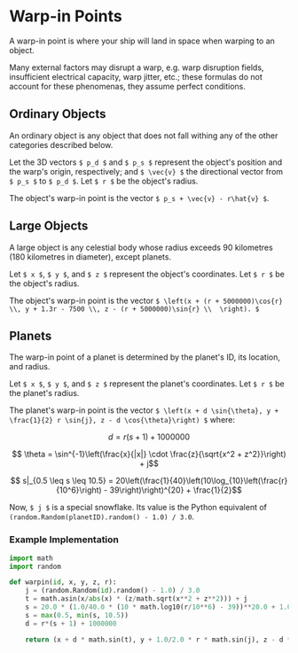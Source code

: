 # Warp-in Points

A warp-in point is where your ship will land in space when warping to an object.

Many external factors may disrupt a warp, e.g. warp disruption fields, insufficient electrical capacity, warp jitter, etc.; these formulas do not account for these phenomenas, they assume perfect conditions.

## Ordinary Objects

An ordinary object is any object that does not fall withing any of the other categories described below.

Let the 3D vectors ``$ p_d $`` and ``$ p_s $`` represent the object's position and the warp's origin, respectively; and ``$ \vec{v} $`` the directional vector from ``$ p_s $`` to ``$ p_d $``. Let ``$ r $`` be the object's radius.

The object's warp-in point is the vector ``$ p_s + \vec{v} - r\hat{v} $``.

## Large Objects

A large object is any celestial body whose radius exceeds 90 kilometres (180 kilometres in diameter), except planets.

Let ``$ x $``, ``$ y $``, and ``$ z $`` represent the object's coordinates. Let ``$ r $`` be the object's radius.

The object's warp-in point is the vector ``$ \left(x + (r + 5000000)\cos{r} \\,
  y + 1.3r - 7500 \\,
  z - (r + 5000000)\sin{r} \\  \right). $``  

## Planets

The warp-in point of a planet is determined by the planet's ID, its location, and radius.

Let ``$ x $``, ``$ y $``, and ``$ z $`` represent the planet's coordinates. Let ``$ r $`` be the planet's radius.

The planet's warp-in point is the vector ``$ \left(x + d \sin{\theta}, y + \frac{1}{2} r \sin{j}, z - d \cos{\theta}\right) $``
where:

```math
d = r(s + 1) + 1000000
```
```math
 \theta = \sin^{-1}\left(\frac{x}{|x|} \cdot \frac{z}{\sqrt{x^2 + z^2}}\right) + j
```
```math
 s|_{0.5 \leq s \leq 10.5} = 20\left(\frac{1}{40}\left(10\log_{10}\left(\frac{r}{10^6}\right) - 39\right)\right)^{20} + \frac{1}{2}
```

Now, ``$ j $`` is a special snowflake. Its value is the Python equivalent of<br/>
`(random.Random(planetID).random() - 1.0) / 3.0`.

### Example Implementation

```python
import math
import random

def warpin(id, x, y, z, r):
    j = (random.Random(id).random() - 1.0) / 3.0
    t = math.asin(x/abs(x) * (z/math.sqrt(x**2 + z**2))) + j
    s = 20.0 * (1.0/40.0 * (10 * math.log10(r/10**6) - 39))**20.0 + 1.0/2.0
    s = max(0.5, min(s, 10.5))
    d = r*(s + 1) + 1000000

    return (x + d * math.sin(t), y + 1.0/2.0 * r * math.sin(j), z - d * math.cos(t))
```
